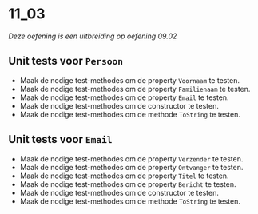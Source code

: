 # 11_03

*Deze oefening is een uitbreiding op oefening 09.02*

## Unit tests voor `Persoon`

- Maak de nodige test-methodes om de property `Voornaam` te testen.
- Maak de nodige test-methodes om de property `Familienaam` te testen.
- Maak de nodige test-methodes om de property `Email` te testen.
- Maak de nodige test-methodes om de constructor te testen.
- Maak de nodige test-methodes om de methode `ToString` te testen.

## Unit tests voor `Email`

- Maak de nodige test-methodes om de property `Verzender` te testen.
- Maak de nodige test-methodes om de property `Ontvanger` te testen.
- Maak de nodige test-methodes om de property `Titel` te testen.
- Maak de nodige test-methodes om de property `Bericht` te testen.
- Maak de nodige test-methodes om de constructor te testen.
- Maak de nodige test-methodes om de methode `ToString` te testen.